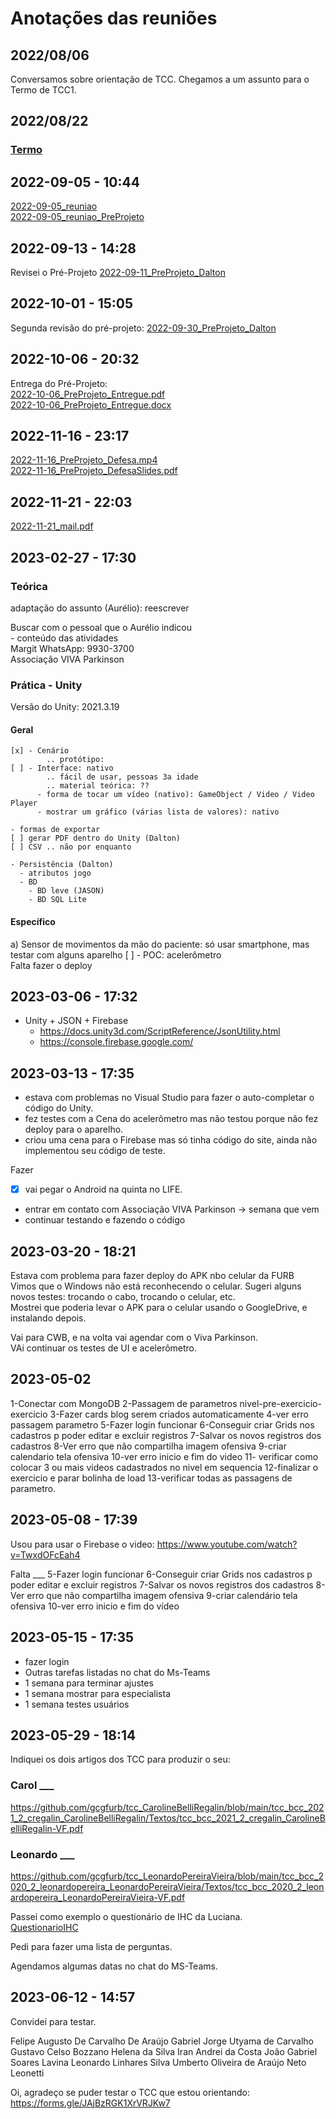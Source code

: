 # Anotações das reuniões  

## 2022/08/06  

Conversamos sobre orientação de TCC. Chegamos a um assunto para o Termo de TCC1.

## 2022/08/22

### [Termo](./Termo.pdf "Termo")  

## 2022-09-05 - 10:44

[2022-09-05_reuniao](2022-09-05_reuniao.pdf "2022-09-05_reuniao")  
[2022-09-05_reuniao_PreProjeto](2022-09-05_reuniao_PreProjeto.pdf "2022-09-05_reuniao_PreProjeto")  

## 2022-09-13 - 14:28

Revisei o Pré-Projeto [2022-09-11_PreProjeto_Dalton](2022-09-11_PreProjeto_Dalton.pdf "2022-09-11_PreProjeto_Dalton")  

## 2022-10-01 - 15:05

Segunda revisão do pré-projeto: [2022-09-30_PreProjeto_Dalton](2022-09-30_PreProjeto_Dalton.pdf "2022-09-30_PreProjeto_Dalton")  

## 2022-10-06 - 20:32

Entrega do Pré-Projeto:  
[2022-10-06_PreProjeto_Entregue.pdf](2022-10-06_PreProjeto_Entregue.pdf "2022-10-06_PreProjeto_Entregue.pdf")  
[2022-10-06_PreProjeto_Entregue.docx](2022-10-06_PreProjeto_Entregue.docx "2022-10-06_PreProjeto_Entregue.docx")  

## 2022-11-16 - 23:17

[2022-11-16_PreProjeto_Defesa.mp4](2022-11-16_PreProjeto_Defesa.mp4)  
[2022-11-16_PreProjeto_DefesaSlides.pdf](2022-11-16_PreProjeto_DefesaSlides.pdf)  

## 2022-11-21 - 22:03

[2022-11-21_mail.pdf](2022-11-21_mail.pdf "2022-11-21_mail.pdf")  

## 2023-02-27 - 17:30

### Teórica

  adaptação do assunto (Aurélio): reescrever  

  Buscar com o pessoal que o Aurélio indicou  
    - conteúdo das atividades  
    Margit WhatsApp: 9930-3700  
    Associação VIVA Parkinson  
  
### Prática - Unity

Versão do Unity: 2021.3.19

#### Geral

    [x] - Cenário
            .. protótipo:
    [ ] - Interface: nativo 
            .. fácil de usar, pessoas 3a idade
            .. material teórica: ??
          - forma de tocar um vídeo (nativo): GameObject / Video / Video Player
          - mostrar um gráfico (várias lista de valores): nativo

    - formas de exportar
    [ ] gerar PDF dentro do Unity (Dalton)
    [ ] CSV .. não por enquanto

    - Persistência (Dalton)
      - atributos jogo
      - BD
        - BD leve (JASON)
        - BD SQL Lite

#### Específico

a) Sensor de movimentos da mão do paciente: só usar smartphone, mas testar com alguns aparelho
    [ ] - POC: acelerômetro  
        Falta fazer o deploy  

## 2023-03-06 - 17:32

- Unity + JSON + Firebase
  - https://docs.unity3d.com/ScriptReference/JsonUtility.html
  - https://console.firebase.google.com/

## 2023-03-13 - 17:35

- estava com problemas no Visual Studio para fazer o auto-completar o código do Unity.  
- fez testes com a Cena do acelerômetro mas não testou porque não fez deploy para o aparelho.  
- criou uma cena para o Firebase mas só tinha código do site, ainda não implementou seu código de teste.  

Fazer  

- [x] vai pegar o Android na quinta no LIFE.  
- entrar em contato com Associação VIVA Parkinson -> semana que vem  
- continuar testando e fazendo o código  

## 2023-03-20 - 18:21

Estava com problema para fazer deploy do APK nbo celular da FURB  
Vimos que o Windows não está reconhecendo o celular. Sugeri alguns novos testes: trocando o cabo, trocando o celular, etc.  
Mostrei que poderia levar o APK para o celular usando o GoogleDrive, e instalando depois.  

Vai para CWB, e na volta vai agendar com o Viva Parkinson.  
VAi continuar os testes de UI e acelerômetro.  

## 2023-05-02

1-Conectar com MongoDB
2-Passagem de parametros nivel-pre-exercicio-exercicio
3-Fazer cards blog serem criados automaticamente
4-ver erro passagem parametro
5-Fazer login funcionar
6-Conseguir criar Grids nos cadastros p poder editar e excluir registros
7-Salvar os novos registros dos cadastros
8-Ver erro que não compartilha imagem ofensiva
9-criar calendario tela ofensiva
10-ver erro inicio e fim do video
11- verificar como colocar 3 ou mais videos cadastrados no nivel em sequencia
12-finalizar o exercicio e parar bolinha de load
13-verificar todas as passagens de parametro.

## 2023-05-08 - 17:39

Usou para usar o Firebase o video: <https://www.youtube.com/watch?v=TwxdOFcEah4>  

Falta ___
5-Fazer login funcionar
6-Conseguir criar Grids nos cadastros p poder editar e excluir registros
7-Salvar os novos registros dos cadastros
8-Ver erro que não compartilha imagem ofensiva
9-criar calendário tela ofensiva
10-ver erro inicio e fim do vídeo

## 2023-05-15 - 17:35

- fazer login  
- Outras tarefas listadas no chat do Ms-Teams  
- 1 semana para terminar ajustes  
- 1 semana mostrar para especialista  
- 1 semana testes usuários  

## 2023-05-29 - 18:14

Indiquei os dois artigos dos TCC para produzir o seu:  

### Carol ___

<https://github.com/gcgfurb/tcc_CarolineBelliRegalin/blob/main/tcc_bcc_2021_2_cregalin_CarolineBelliRegalin/Textos/tcc_bcc_2021_2_cregalin_CarolineBelliRegalin-VF.pdf>  

### Leonardo ___

<https://github.com/gcgfurb/tcc_LeonardoPereiraVieira/blob/main/tcc_bcc_2020_2_leonardopereira_LeonardoPereiraVieira/Textos/tcc_bcc_2020_2_leonardopereira_LeonardoPereiraVieira-VF.pdf>  

Passei como exemplo o questionário de IHC da Luciana.  
[QuestionarioIHC](../_ExemploQuestionario_LucianaPereira%20-%20Formul%C3%A1rios%20Google.pdf)  

Pedi para fazer uma lista de perguntas.  

Agendamos algumas datas no chat do MS-Teams.  

## 2023-06-12 - 14:57

Convidei para testar.  

Felipe Augusto De Carvalho De Araújo
Gabriel Jorge Utyama de Carvalho
Gustavo Celso Bozzano
Helena da Silva
Iran Andrei da Costa
João Gabriel Soares Lavina
Leonardo Linhares Silva
Umberto Oliveira de Araújo Neto Leonetti

Oi, agradeço se puder testar o TCC que estou orientando: https://forms.gle/JAjBzRGK1XrVRJKw7


